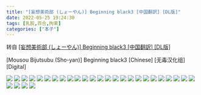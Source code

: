 ```yaml
---
title: "[妄想美術部 (しょーやん)] Beginning black3 [中国翻訳] [DL版]"
date: 2022-05-25 19:24:30
tags: [乳胶,百合,拘束]
categories: ["本子"]
---
```


转自 [[妄想美術部 (しょーやん)] Beginning black3 [中国翻訳] [DL版]](https://nhentai.com/en/comic/mousou-bijutsubu-sho-yan-beginning-black3-chinese-digital/)

\[Mousou Bijutsubu (Sho-yan)\] Beginning black3 \[Chinese\] \[无毒汉化组\] \[Digital\]

![](1.jpg)
![](2.jpg)
![](3.jpg)
![](4.jpg)
![](5.jpg)
![](6.jpg)
![](7.jpg)
![](8.jpg)
![](9.jpg)
![](10.jpg)
![](11.jpg)
![](12.jpg)
![](13.jpg)
![](14.jpg)
![](15.jpg)
![](16.jpg)
![](17.jpg)
![](18.jpg)
![](19.jpg)
![](20.jpg)
![](21.jpg)
![](22.jpg)
![](23.jpg)
![](24.jpg)
![](25.jpg)
![](26.jpg)
![](27.jpg)
![](28.jpg)
![](29.jpg)
